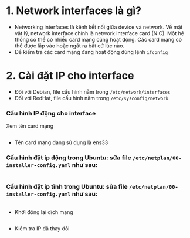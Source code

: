 # 1. Network interfaces là gì?

- Networking interfaces là kênh kết nối giữa device và network. Về mặt vật lý, network interface chính là network interface card (NIC). Một hệ thống có thể có nhiều card mạng cùng hoạt động. Các card mạng có thể được lắp vào hoặc ngắt ra bất cứ lúc nào.
- Để kiểm tra các card mạng đang hoạt động dùng lệnh `ifconfig`

# 2. Cài đặt IP cho interface

- Đối với Debian, file cấu hình nằm trong `/etc/network/interfaces`
- Đối với RedHat, file cấu hình nằm trong `/etc/sysconfig/network`

### Cấu hình IP động cho interface

Xem tên card mạng

<img src="">

- Tên card mạng đang sử dụng là ens33

### Cấu hình đặt ip động trong Ubuntu: sửa file `/etc/netplan/00-installer-config.yaml` như sau:

<img src="">

### Cấu hình đặt ip tĩnh trong Ubuntu: sửa file `/etc/netplan/00-installer-config.yaml` như sau:

<img src="">

- Khởi động lại dịch mạng


<img src="">


- Kiểm tra IP đã thay đổi

<img src="">
